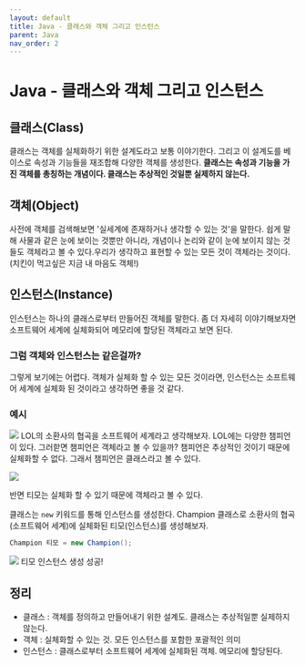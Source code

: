 ```yaml
---
layout: default
title: Java - 클래스와 객체 그리고 인스턴스
parent: Java
nav_order: 2
---
```

# Java - 클래스와 객체 그리고 인스턴스

## 클래스(Class)

클래스는 객체를 실체화하기 위한 설계도라고 보통 이야기한다. 그리고 이 설계도를 베이스로 속성과 기능들을 재조합해 다양한 객체를 생성한다.
**클래스는 속성과 기능을 가진 객체를 총칭하는 개념이다. 클래스는 추상적인 것일뿐 실제하지 않는다.**

## 객체(Object)

사전에 객체를 검색해보면 '실세계에 존재하거나 생각할 수 있는 것'을 말한다. 쉽게 말해 사물과 같은 눈에 보이는 것뿐만 아니라, 개념이나 논리와 같이 눈에 보이지 않는 것들도 객체라고 볼 수 있다.우리가 생각하고 표현할 수 있는 모든 것이 객체라는 것이다. (치킨이 먹고싶은 지금 내 마음도 객체!)

## 인스턴스(Instance)

인스턴스는 하나의 클래스로부터 만들어진 객체를 말한다. 좀 더 자세히 이야기해보자면 소프트웨어 세계에 실체화되어 메모리에 할당된 객체라고 보면 된다.

### 그럼 객체와 인스턴스는 같은걸까?

그렇게 보기에는 어렵다. 객체가 실체화 할 수 있는 모든 것이라면, 인스턴스는 소프트웨어 세계에 실체화 된 것이라고 생각하면 좋을 것 같다.

### 예시
![](https://i.pinimg.com/originals/85/58/0b/85580be68e71d5d9cf6783dc78e4dfe5.png)
LOL의 소환사의 협곡을 소프트웨어 세계라고 생각해보자. LOL에는 다양한 챔피언이 있다. 그러핟면 챔피언은 객체라고 볼 수 있을까? 챔피언은 추상적인 것이기 때문에 실체화할 수 없다. 그래서 챔피언은 클래스라고 볼 수 있다.


![](https://www.leagueoflegends.co.kr/upload/EditorImages/20180501171344_OQvjay0V.jpeg)

반면 티모는 실체화 할 수 있기 때문에 객체라고 볼 수 있다.

클래스는 `new` 키워드를 통해 인스턴스를 생성한다. Champion 클래스로 소환사의 협곡(소프트웨어 세계)에 실체화된 티모(인스턴스)를 생성해보자.

```java
Champion 티모 = new Champion();
```
![](https://blog.kakaocdn.net/dn/cRIkDc/btqNCyC3ii2/axfrQDEwnRIQYiNNrV43ck/img.gif)
티모 인스턴스 생성 성공!

## 정리
- 클래스 : 객체를 정의하고 만들어내기 위한 설계도. 클래스는 추상적일뿐 실제하지 않는다.
- 객체 : 실체화할 수 있는 것. 모든 인스턴스를 포함한 포괄적인 의미
- 인스턴스 : 클래스로부터 소프트웨어 세계에 실체화된 객체. 메모리에 할당된다.